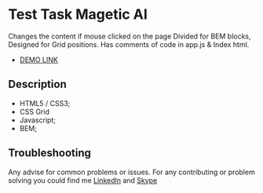 # Test Task Magetic AI

Changes the content if mouse clicked on the page 
Divided for BEM blocks, Designed for Grid positions.
Has comments of code in app.js &  Index html.

- [DEMO LINK](https://evolokhin.github.io/magetic_task2/.)

## Description
- HTML5 / CSS3;
- CSS Grid
- Javascript;
- BEM;

## Troubleshooting

Any advise for common problems or issues.
For any contributing or problem solving you could find me [LinkedIn](https://www.linkedin.com/in/yevhenii-volokhin-35250994/) and [Skype](https://join.skype.com/invite/cRzoxrymg4vx)
